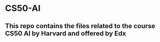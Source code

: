 # CS50-AI
## This repo contains the files related to the course CS50 AI by Harvard and offered by Edx
